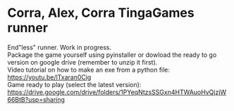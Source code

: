 # Corra, Alex, Corra TingaGames runner
End"less" runner. Work in progress. <br />
Package the game yourself using pyinstaller or dowload the ready to go version on google drive (remember to unzip it first). <br />
Video tutorial on how to make an exe from a python file: https://youtu.be/lTxaran0Cig <br />
Game ready to play (select the latest version): https://drive.google.com/drive/folders/1PYeqNtzsSSGxn4HTWAuoHvQjzjW66BtB?usp=sharing
